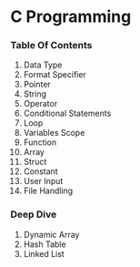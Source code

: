 # C Programming


### Table Of Contents
1. Data Type
1. Format Specifier
1. Pointer
1. String
1. Operator
1. Conditional Statements
1. Loop
1. Variables Scope
1. Function
1. Array
1. Struct
1. Constant
1. User Input
1. File Handling


### Deep Dive
1. Dynamic Array
2. Hash Table
3. Linked List

